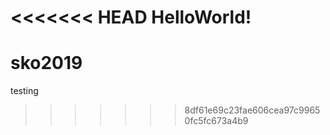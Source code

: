 <<<<<<< HEAD
HelloWorld!
=======
# sko2019
testing
>>>>>>> 8df61e69c23fae606cea97c99650fc5fc673a4b9

